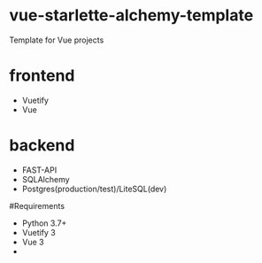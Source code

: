 # vue-starlette-alchemy-template
Template for Vue projects

# frontend
- Vuetify
- Vue

# backend
- FAST-API
- SQLAlchemy
- Postgres(production/test)/LiteSQL(dev)

#Requirements
- Python 3.7+
- Vuetify 3
- Vue 3
- 
